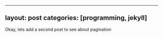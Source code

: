  ---
layout: post
categories: [programming, jekyll]
---

Okay, lets add a second post to see about pagination

